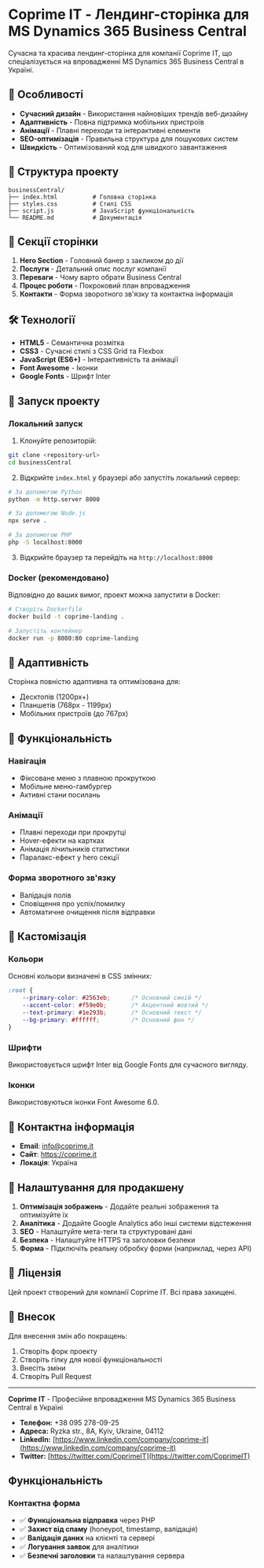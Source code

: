 # Coprime IT - Лендинг-сторінка для MS Dynamics 365 Business Central

Сучасна та красива лендинг-сторінка для компанії Coprime IT, що спеціалізується на впровадженні MS Dynamics 365 Business Central в Україні.

## 🚀 Особливості

- **Сучасний дизайн** - Використання найновіших трендів веб-дизайну
- **Адаптивність** - Повна підтримка мобільних пристроїв
- **Анімації** - Плавні переходи та інтерактивні елементи
- **SEO-оптимізація** - Правильна структура для пошукових систем
- **Швидкість** - Оптимізований код для швидкого завантаження

## 📁 Структура проекту

```
businessCentral/
├── index.html          # Головна сторінка
├── styles.css          # Стилі CSS
├── script.js           # JavaScript функціональність
└── README.md           # Документація
```

## 🎨 Секції сторінки

1. **Hero Section** - Головний банер з закликом до дії
2. **Послуги** - Детальний опис послуг компанії
3. **Переваги** - Чому варто обрати Business Central
4. **Процес роботи** - Покроковий план впровадження
5. **Контакти** - Форма зворотного зв'язку та контактна інформація

## 🛠 Технології

- **HTML5** - Семантична розмітка
- **CSS3** - Сучасні стилі з CSS Grid та Flexbox
- **JavaScript (ES6+)** - Інтерактивність та анімації
- **Font Awesome** - Іконки
- **Google Fonts** - Шрифт Inter

## 🚀 Запуск проекту

### Локальний запуск

1. Клонуйте репозиторій:
```bash
git clone <repository-url>
cd businessCentral
```

2. Відкрийте `index.html` у браузері або запустіть локальний сервер:

```bash
# За допомогою Python
python -m http.server 8000

# За допомогою Node.js
npx serve .

# За допомогою PHP
php -S localhost:8000
```

3. Відкрийте браузер та перейдіть на `http://localhost:8000`

### Docker (рекомендовано)

Відповідно до ваших вимог, проект можна запустити в Docker:

```bash
# Створіть Dockerfile
docker build -t coprime-landing .

# Запустіть контейнер
docker run -p 8080:80 coprime-landing
```

## 📱 Адаптивність

Сторінка повністю адаптивна та оптимізована для:
- Десктопів (1200px+)
- Планшетів (768px - 1199px)
- Мобільних пристроїв (до 767px)

## 🎯 Функціональність

### Навігація
- Фіксоване меню з плавною прокруткою
- Мобільне меню-гамбургер
- Активні стани посилань

### Анімації
- Плавні переходи при прокрутці
- Hover-ефекти на картках
- Анімація лічильників статистики
- Паралакс-ефект у hero секції

### Форма зворотного зв'язку
- Валідація полів
- Сповіщення про успіх/помилку
- Автоматичне очищення після відправки

## 🎨 Кастомізація

### Кольори
Основні кольори визначені в CSS змінних:

```css
:root {
    --primary-color: #2563eb;      /* Основний синій */
    --accent-color: #f59e0b;       /* Акцентний жовтий */
    --text-primary: #1e293b;       /* Основний текст */
    --bg-primary: #ffffff;         /* Основний фон */
}
```

### Шрифти
Використовується шрифт Inter від Google Fonts для сучасного вигляду.

### Іконки
Використовуються іконки Font Awesome 6.0.

## 📧 Контактна інформація

- **Email**: info@coprime.it
- **Сайт**: https://coprime.it
- **Локація**: Україна

## 🔧 Налаштування для продакшену

1. **Оптимізація зображень** - Додайте реальні зображення та оптимізуйте їх
2. **Аналітика** - Додайте Google Analytics або інші системи відстеження
3. **SEO** - Налаштуйте мета-теги та структуровані дані
4. **Безпека** - Налаштуйте HTTPS та заголовки безпеки
5. **Форма** - Підключіть реальну обробку форми (наприклад, через API)

## 📄 Ліцензія

Цей проект створений для компанії Coprime IT. Всі права захищені.

## 🤝 Внесок

Для внесення змін або покращень:
1. Створіть форк проекту
2. Створіть гілку для нової функціональності
3. Внесіть зміни
4. Створіть Pull Request

---

**Coprime IT** - Професійне впровадження MS Dynamics 365 Business Central в Україні

- **Телефон:** +38 095 278-09-25
- **Адреса:** Ryzka str., 8А, Kyiv, Ukraine, 04112
- **LinkedIn:** [https://www.linkedin.com/company/coprime-it](https://www.linkedin.com/company/coprime-it)
- **Twitter:** [https://twitter.com/CoprimeIT](https://twitter.com/CoprimeIT)

## Функціональність

### Контактна форма
- ✅ **Функціональна відправка** через PHP
- ✅ **Захист від спаму** (honeypot, timestamp, валідація)
- ✅ **Валідація даних** на клієнті та сервері
- ✅ **Логування заявок** для аналітики
- ✅ **Безпечні заголовки** та налаштування сервера

